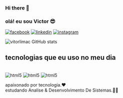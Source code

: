 ### Hi there 👋

### olá! eu sou Victor 😎

[![facebook](https://img.shields.io/badge/Facebook-1877F2?style=for-the-badge&logo=facebook&logoColor=white)](https://www.facebook.com/vitinhofacenovo/)
[![linkedin](https://img.shields.io/badge/LinkedIn-0077B5?style=for-the-badge&logo=linkedin&logoColor=white)](https://www.linkedin.com/in/victor-cavalcante-53ab6525b/)
[![instagram](https://img.shields.io/badge/Instagram-E4405F?style=for-the-badge&logo=instagram&logoColor=white)](https://www.instagram.com/viictor.cavalcantee/)

![vitorlimac GitHub stats](https://github-readme-stats.vercel.app/api?username=vitorlimac&show_icons=true&theme=radical)

## tecnologias que eu uso no meu dia 

<div style-"display: inline_block"> <br/>
<img align="center" alt="html5" src="https://img.shields.io/badge/HTML5-E34F26?style=for-the-badge&logo=html5&logoColor=white" />
<img align="center" alt="html5" src="https://img.shields.io/badge/CSS3-1572B6?style=for-the-badge&logo=css3&logoColor=white" />
<img align="center" alt="html5" src="https://img.shields.io/badge/JavaScript-F7DF1E?style=for-the-badge&logo=javascript&logoColor=black" />
<div>
  
  apaixonado por tecnologia.❤️<br/>
  estudando Analise & Desenvolvimento De Sistemas.📘🙏 







